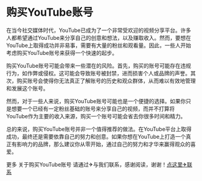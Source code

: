 # 购买YouTube账号

在当今社交媒体时代，YouTube已成为了一个非常受欢迎的视频分享平台。许多人都希望通过YouTube来分享自己的创意和想法，以及赚取收入。然而，要想在YouTube上取得成功并非易事，需要有大量的粉丝和观看量。因此，一些人开始考虑购买YouTube账号来获得一个快速的起步。

购买YouTube账号可能会带来一些潜在的风险。首先，购买的账号可能存在违规行为，如作弊或侵权。这可能会导致账号被封禁，进而损害个人或品牌的声誉。其次，购买账号会使得你无法真正了解账号的历史和观众群体，从而难以有效地管理和发展这个账号。

然而，对于一些人来说，购买YouTube账号可能也是一个便捷的选择。如果你只是想要一个已经有一定粉丝基础的账号来分享自己的视频，而并不打算将YouTube作为主要的收入来源，购买一个账号可能会省去你很多时间和精力。

总的来说，购买YouTube账号并非一个值得推荐的做法。在YouTube平台上取得成功，最终还是需要依靠自己的努力和创意。如果你想在YouTube上打造一个真正有影响力的品牌，那么建议你从零开始，通过自己的努力和才华来赢得观众的喜爱。

更多 关于购买YouTube账号 请通过✈与我们联系，感谢阅读，谢谢！[点这里✈联系](https://acc.k02.cc)